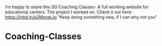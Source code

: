 I’m happy to share this SG Coaching Classes- A full working website for educational centers. The project I worked on. Check it out here: https://lnkd.in/e2MmqkJq
"Keep doing something new, if I can why not you"
# Coaching-Classes
